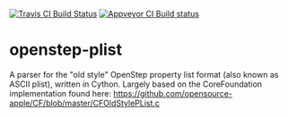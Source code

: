 [![Travis CI Build Status](https://travis-ci.org/fonttools/aplist.svg?branch=master)](https://travis-ci.org/fonttools/aplist)
[![Appveyor CI Build status](https://ci.appveyor.com/api/projects/status/ymkdjlkd60gnp2w2/branch/master?svg=true)](https://ci.appveyor.com/project/fonttools/aplist/branch/master)

# openstep-plist

A parser for the "old style" OpenStep property list format (also known as ASCII
plist), written in Cython.
Largely based on the CoreFoundation implementation found here:
https://github.com/opensource-apple/CF/blob/master/CFOldStylePList.c
